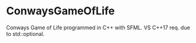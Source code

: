 # ConwaysGameOfLife
Conways Game of Life programmed in C++ with SFML.
VS C++17 req. due to std::optional.
